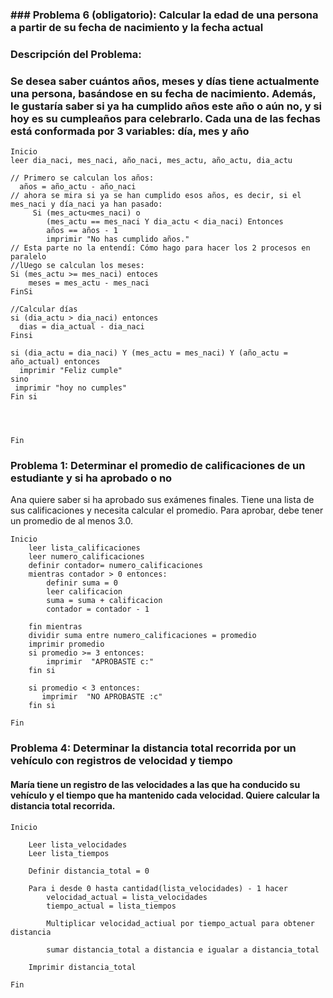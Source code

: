 

### ### Problema 6 (obligatorio): Calcular la edad de una persona a partir de su fecha de nacimiento y la fecha actual

### **Descripción del Problema:**
### Se desea saber cuántos años, meses y días tiene actualmente una persona, basándose en su fecha de nacimiento. Además, le gustaría saber si ya ha cumplido años este año o aún no, y si hoy es su cumpleaños para celebrarlo. Cada una de las fechas está conformada por 3 variables: día, mes y año
 
 ```
 Inicio
 leer dia_naci, mes_naci, año_naci, mes_actu, año_actu, dia_actu

// Primero se calculan los años:
   años = año_actu - año_naci
// ahora se mira si ya se han cumplido esos años, es decir, si el mes_naci y día_naci ya han pasado:
      Si (mes_actu<mes_naci) o
         (mes_actu == mes_naci Y dia_actu < dia_naci) Entonces
         años == años - 1
         imprimir "No has cumplido años."
// Esta parte no la entendí: Cómo hago para hacer los 2 procesos en paralelo
//lUego se calculan los meses:
Si (mes_actu >= mes_naci) entoces
     meses = mes_actu - mes_naci
 FinSi

//Calcular días
si (dia_actu > dia_naci) entonces
   dias = dia_actual - dia_naci
Finsi

si (dia_actu = dia_naci) Y (mes_actu = mes_naci) Y (año_actu = año_actual) entonces
   imprimir "Feliz cumple"
sino
  imprimir "hoy no cumples"
Fin si



      
 Fin
 ```


 ### Problema 1: Determinar el promedio de calificaciones de un estudiante y si ha aprobado o no

Ana quiere saber si ha aprobado sus exámenes finales. Tiene una lista de sus calificaciones y necesita calcular el promedio. Para aprobar, debe tener un promedio de al menos 3.0.

```
Inicio
    leer lista_calificaciones
    leer numero_calificaciones
    definir contador= numero_calificaciones
    mientras contador > 0 entonces:
        definir suma = 0
        leer calificacion
        suma = suma + calificacion
        contador = contador - 1
        
    fin mientras
    dividir suma entre numero_calificaciones = promedio 
    imprimir promedio
    si promedio >= 3 entonces:
        imprimir  "APROBASTE c:"
    fin si

    si promedio < 3 entonces:
       imprimir  "NO APROBASTE :c"
    fin si

Fin
```
### Problema 4: Determinar la distancia total recorrida por un vehículo con registros de velocidad y tiempo

#### María tiene un registro de las velocidades a las que ha conducido su vehículo y el tiempo que ha mantenido cada velocidad. Quiere calcular la distancia total recorrida.
```
Inicio

    Leer lista_velocidades
    Leer lista_tiempos

    Definir distancia_total = 0

    Para i desde 0 hasta cantidad(lista_velocidades) - 1 hacer
        velocidad_actual = lista_velocidades
        tiempo_actual = lista_tiempos
        
        Multiplicar velocidad_actiual por tiempo_actual para obtener distancia
        
        sumar distancia_total a distancia e igualar a distancia_total

    Imprimir distancia_total

Fin
```
